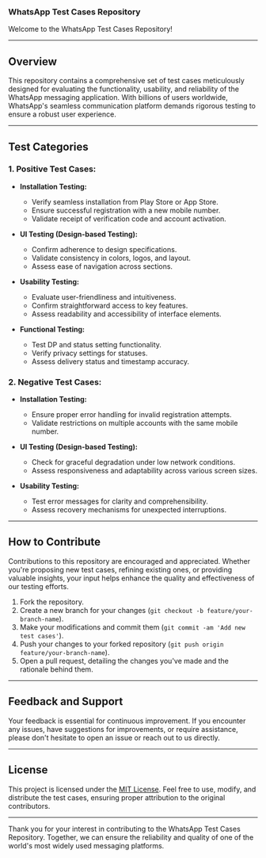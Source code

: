 ### WhatsApp Test Cases Repository

Welcome to the WhatsApp Test Cases Repository!

---

## Overview

This repository contains a comprehensive set of test cases meticulously designed for evaluating the functionality, usability, and reliability of the WhatsApp messaging application. With billions of users worldwide, WhatsApp's seamless communication platform demands rigorous testing to ensure a robust user experience.

---

## Test Categories

### 1. Positive Test Cases:

- **Installation Testing:**
  - Verify seamless installation from Play Store or App Store.
  - Ensure successful registration with a new mobile number.
  - Validate receipt of verification code and account activation.

- **UI Testing (Design-based Testing):**
  - Confirm adherence to design specifications.
  - Validate consistency in colors, logos, and layout.
  - Assess ease of navigation across sections.

- **Usability Testing:**
  - Evaluate user-friendliness and intuitiveness.
  - Confirm straightforward access to key features.
  - Assess readability and accessibility of interface elements.

- **Functional Testing:**
  - Test DP and status setting functionality.
  - Verify privacy settings for statuses.
  - Assess delivery status and timestamp accuracy.

### 2. Negative Test Cases:

- **Installation Testing:**
  - Ensure proper error handling for invalid registration attempts.
  - Validate restrictions on multiple accounts with the same mobile number.

- **UI Testing (Design-based Testing):**
  - Check for graceful degradation under low network conditions.
  - Assess responsiveness and adaptability across various screen sizes.

- **Usability Testing:**
  - Test error messages for clarity and comprehensibility.
  - Assess recovery mechanisms for unexpected interruptions.

---

## How to Contribute

Contributions to this repository are encouraged and appreciated. Whether you're proposing new test cases, refining existing ones, or providing valuable insights, your input helps enhance the quality and effectiveness of our testing efforts.

1. Fork the repository.
2. Create a new branch for your changes (`git checkout -b feature/your-branch-name`).
3. Make your modifications and commit them (`git commit -am 'Add new test cases'`).
4. Push your changes to your forked repository (`git push origin feature/your-branch-name`).
5. Open a pull request, detailing the changes you've made and the rationale behind them.

---

## Feedback and Support

Your feedback is essential for continuous improvement. If you encounter any issues, have suggestions for improvements, or require assistance, please don't hesitate to open an issue or reach out to us directly.

---

## License

This project is licensed under the [MIT License](LICENSE). Feel free to use, modify, and distribute the test cases, ensuring proper attribution to the original contributors.

---

Thank you for your interest in contributing to the WhatsApp Test Cases Repository. Together, we can ensure the reliability and quality of one of the world's most widely used messaging platforms.

